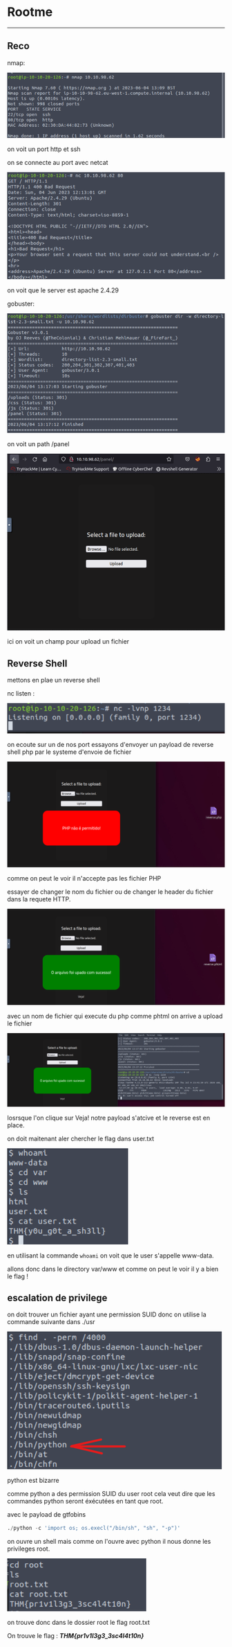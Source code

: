 # **Rootme**

---

## **Reco**

nmap:

![](../images/THM_rootme_nmap.png)

on voit un port http et ssh

on se connecte au port avec netcat

![](../images/THM_rootme_nc_80.png)

on voit que le server est apache 2.4.29

gobuster:

![](../images/THM_rootme_gobuster.png)

on voit un path /panel

![](../images/THM_rootme_panel.png)

ici on voit un champ pour upload un fichier

## **Reverse Shell**

mettons en plae un reverse shell

nc listen :

![](../images/THM_rootme_nclisten.png)

on ecoute sur un de nos port essayons d'envoyer un payload de reverse shell php par le systeme d'envoie de fichier

![](../images/THM_rootme_reverse.png)

comme on peut le voir il n'accepte pas les fichier PHP

essayer de changer le nom du fichier ou de changer le header du fichier dans la requete HTTP.

![](../images/THM_rootme_phtml.png)

avec un nom de fichier qui execute du php comme phtml on arrive a upload le fichier

![](../images/THM_rootme_reversesuccess.png)

losrsque l'on clique sur Veja! notre payload s'atcive et le reverse est en place.

on doit maitenant aler chercher le flag dans user.txt

![](../images/THM_rootme_firstflag.png)

en utilisant la commande ``whoami`` on voit que le user s'appelle www-data.

allons donc dans le directory var/www et comme on peut le voir il y a bien le flag !

## **escalation de privilege**

on doit trouver un fichier ayant une permission SUID donc on utilise la commande suivante dans ./usr

![](../images/THM_rootme_findsuid.png)

python est bizarre

comme python a des permission SUID du user root cela veut dire que les commandes python seront éxécutées en tant que root.

avec le payload de gtfobins

```python
./python -c 'import os; os.execl("/bin/sh", "sh", "-p")'
```

on ouvre un shell mais comme on l'ouvre avec python il nous donne les privileges root.

![](../images/THM_rootme_SUIDescalation.png)

on trouve donc dans le dossier root le flag root.txt

On trouve le flag : ***THM{pr1v1l3g3_3sc4l4t10n}***
